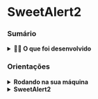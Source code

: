 # SweetAlert2

### Sumário

<details>
  <summary><strong>👨‍💻 O que foi desenvolvido</strong></summary><br />

  Neste projeto você vai ver conceitos básicos para o uso de uma API:

  - tratando com informações recebidas pela API;
  - trabalhando com a biblioteca SweetAlert2;
</details>

### Orientações

<details>
  <summary><strong>Rodando na sua máquina</strong></summary><br />

1. Clone o repositório

	*  Use o comando: `git@github.com:DenisDaros/SweetAlert2.git`

2. Instale as dependências

	* Para isso, use o seguinte comando: `npm install`

3. Rode a aplicação 

	* Para isso, use o seguinte comando: `npm run dev`
</details>

<details>
  <summary><strong>SweetAlert2</strong></summary><br />

  SweetAlert2 é um substituto bonito, responsivo, personalizavel e acessível para caixas pop-up de JavaScript,
  Nesse projeto em específico foi usado basicamente para disparar um erro quando sortear um personagem, e não tiver o retorno esperado da API, porém, foi de uso experimental e existem inúmeros outros métodos de uso,
  Saiba mais na documentação oficial do [SweetAlert2](https://sweetalert2.github.io/)
</details>
